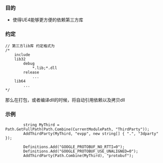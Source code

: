 ### 目的

- 使得UE4能够更方便的依赖第三方库



### 约定

```
// 第三方lib库 约定格式为
/*
    include
    lib32
        debug
            *.lib;*.dll
        release
            ...
    lib64
        ...
*/
```

那么在打包，或者编译dll的时候，将自动引用依赖以及拷贝dll



### 示例

```
        string MyThird = Path.GetFullPath(Path.Combine(CurrentModulePath, "ThirdParty"));        
        AddThirdParty(MyThird, "evpp", new string[] { ".", "3dparty" });

        Definitions.Add("GOOGLE_PROTOBUF_NO_RTTI=0");
        Definitions.Add("GOOGLE_PROTOBUF_USE_UNALIGNED=0");
        AddThirdParty(Path.Combine(MyThird), "protobuf");
```

